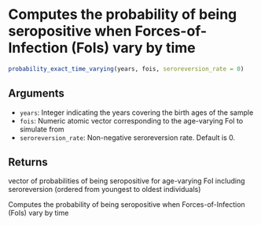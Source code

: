 # Computes the probability of being seropositive when Forces-of-Infection (FoIs) vary by time

```r
probability_exact_time_varying(years, fois, seroreversion_rate = 0)
```

## Arguments

- `years`: Integer indicating the years covering the birth ages of the sample
- `fois`: Numeric atomic vector corresponding to the age-varying FoI to simulate from
- `seroreversion_rate`: Non-negative seroreversion rate. Default is 0.

## Returns

vector of probabilities of being seropositive for age-varying FoI including seroreversion (ordered from youngest to oldest individuals)

Computes the probability of being seropositive when Forces-of-Infection (FoIs) vary by time
